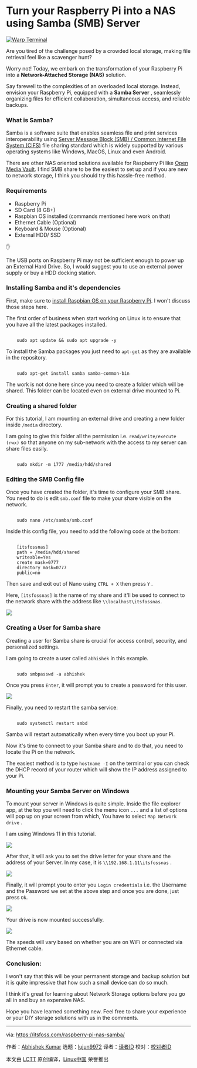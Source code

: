 [#]: subject: "Turn your Raspberry Pi into a NAS using Samba (SMB) Server"
[#]: via: "https://itsfoss.com/raspberry-pi-nas-samba/"
[#]: author: "Abhishek Kumar https://itsfoss.com/author/abhishek-kumar/"
[#]: collector: "lujun9972/lctt-scripts-1705972010"
[#]: translator: " "
[#]: reviewer: " "
[#]: publisher: " "
[#]: url: " "

Turn your Raspberry Pi into a NAS using Samba (SMB) Server
======

[![Warp Terminal][1]][2]

Are you tired of the challenge posed by a crowded local storage, making file retrieval feel like a scavenger hunt?

Worry not! Today, we embark on the transformation of your Raspberry Pi into a **Network-Attached Storage (NAS)** solution.

Say farewell to the complexities of an overloaded local storage. Instead, envision your Raspberry Pi, equipped with a **Samba Server** , seamlessly organizing files for efficient collaboration, simultaneous access, and reliable backups.

### What is Samba?

Samba is a software suite that enables seamless file and print services interoperability using [Server Message Block (SMB) / Common Internet File System (CIFS)][3] file sharing standard which is widely supported by various operating systems like Windows, MacOS, Linux and even Android.

There are other NAS oriented solutions available for Raspberry Pi like [Open Media Vault][4]. I find SMB share to be the easiest to set up and if you are new to network storage, I think you should try this hassle-free method.

### Requirements

  * Raspberry Pi
  * SD Card (8 GB+)
  * Raspbian OS installed (commands mentioned here work on that)
  * Ethernet Cable (Optional)
  * Keyboard & Mouse (Optional)
  * External HDD/ SSD



✋

The USB ports on Raspberry Pi may not be sufficient enough to power up an External Hard Drive. So, I would suggest you to use an external power supply or buy a HDD docking station.

### Installing Samba and it's dependencies

First, make sure to [install Raspbian OS on your Raspberry Pi][5]. I won't discuss those steps here.

The first order of business when start working on Linux is to ensure that you have all the latest packages installed.

```

    sudo apt update && sudo apt upgrade -y

```

To install the Samba packages you just need to `apt-get` as they are available in the repository.

```

    sudo apt-get install samba samba-common-bin

```

The work is not done here since you need to create a folder which will be shared. This folder can be located even on external drive mounted to Pi.

### Creating a shared folder

For this tutorial, I am mounting an external drive and creating a new folder inside `/media` directory.

I am going to give this folder all the permission i.e. `read/write/execute (rwx)` so that anyone on my sub-network with the access to my server can share files easily.

```

    sudo mkdir -m 1777 /media/hdd/shared

```

### Editing the SMB Config file

Once you have created the folder, it's time to configure your SMB share. You need to do is edit `smb.conf` file to make your share visible on the network.

```

    sudo nano /etc/samba/smb.conf

```

Inside this config file, you need to add the following code at the bottom:

```

    [itsfossnas]
    path = /media/hdd/shared
    writeable=Yes
    create mask=0777
    directory mask=0777
    public=no

```

Then save and exit out of Nano using `CTRL + X` then press `Y` .

Here, `[itsfossnas]` is the name of my share and it'll be used to connect to the network share with the address like `\\localhost\itsfossnas`.

![][6]

### Creating a User for Samba share

Creating a user for Samba share is crucial for access control, security, and personalized settings.

I am going to create a user called `abhishek` in this example.

```

    sudo smbpasswd -a abhishek

```

Once you press `Enter`, it will prompt you to create a password for this user.

![][7]

Finally, you need to restart the samba service:

```

    sudo systemctl restart smbd

```

Samba will restart automatically when every time you boot up your Pi.

Now it's time to connect to your Samba share and to do that, you need to locate the Pi on the network.

The easiest method is to type `hostname -I` on the terminal or you can check the DHCP record of your router which will show the IP address assigned to your Pi.

### Mounting your Samba Server on Windows

To mount your server in Windows is quite simple. Inside the file explorer app, at the top you will need to click the menu icon `...` and a list of options will pop up on your screen from which, You have to select `Map Network drive` .

I am using Windows 11 in this tutorial.

![][8]

After that, it will ask you to set the drive letter for your share and the address of your Server. In my case, it is `\\192.168.1.11\itsfossnas` .

![][9]

Finally, it will prompt you to enter you `Login credentials` i.e. the Username and the Password we set at the above step and once you are done, just press `Ok`.

![][10]

Your drive is now mounted successfully.

![][11]

The speeds will vary based on whether you are on WiFi or connected via Ethernet cable.

### Conclusion:

I won't say that this will be your permanent storage and backup solution but it is quite impressive that how such a small device can do so much.

I think it's great for learning about Network Storage options before you go all in and buy an expensive NAS.

Hope you have learned something new. Feel free to share your experience or your DIY storage solutions with us in the comments.

--------------------------------------------------------------------------------

via: https://itsfoss.com/raspberry-pi-nas-samba/

作者：[Abhishek Kumar][a]
选题：[lujun9972][b]
译者：[译者ID](https://github.com/译者ID)
校对：[校对者ID](https://github.com/校对者ID)

本文由 [LCTT](https://github.com/LCTT/TranslateProject) 原创编译，[Linux中国](https://linux.cn/) 荣誉推出

[a]: https://itsfoss.com/author/abhishek-kumar/
[b]: https://github.com/lujun9972
[1]: https://itsfoss.com/assets/images/warp-terminal.webp
[2]: https://www.warp.dev?utm_source=its_foss&utm_medium=display&utm_campaign=linux_launch
[3]: https://learn.microsoft.com/en-us/windows/win32/fileio/microsoft-smb-protocol-and-cifs-protocol-overview
[4]: https://itsfoss.com/raspberry-pi-nas-samba/%5Bhttps://www.openmediavault.org/%5D(https://www.openmediavault.org/)
[5]: https://itsfoss.com/tutorial-how-to-install-raspberry-pi-os-raspbian-wheezy/
[6]: https://itsfoss.com/content/images/2024/01/adding-smb-share-in-config-file-samba-tutorial-raspberrypi.png
[7]: https://itsfoss.com/content/images/2024/01/creating-username-and-password-for-samba-tutorial-raspberrypi.png
[8]: https://itsfoss.com/content/images/2024/01/file-explorer-mapping-network-drive-samba-tutorial-raspberrypi.png
[9]: https://itsfoss.com/content/images/2024/01/adding-server-address-with-smb-share-details-samba-tutorial-raspberrypi.png
[10]: https://itsfoss.com/content/images/2024/01/login-your-smb-share-samba-tutorial-raspberrypi-1.png
[11]: https://itsfoss.com/content/images/2024/01/mounted-smb-folder-in-windows-explorer-samba-tutorial-raspberrypi.png
